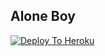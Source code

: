 ## Alone Boy #

[![Deploy To Heroku](https://www.herokucdn.com/deploy/button.svg)](https://heroku.com/deploy?template=https://github.com/aloneboy121/BishnoiTXT3)
